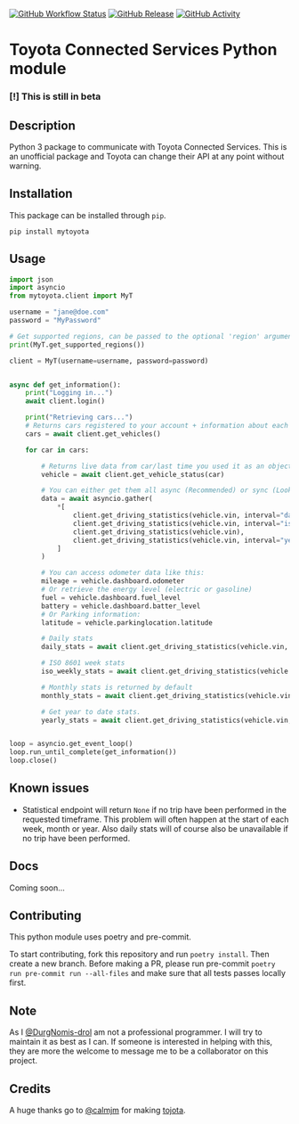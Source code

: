 [![GitHub Workflow Status][workflow-shield]][workflow]
[![GitHub Release][releases-shield]][releases]
[![GitHub Activity][commits-shield]][commits]

# Toyota Connected Services Python module

### [!] **This is still in beta**

## Description

Python 3 package to communicate with Toyota Connected Services.
This is an unofficial package and Toyota can change their API at any point without warning.

## Installation

This package can be installed through `pip`.

```text
pip install mytoyota
```

## Usage

```python
import json
import asyncio
from mytoyota.client import MyT

username = "jane@doe.com"
password = "MyPassword"

# Get supported regions, can be passed to the optional 'region' argument of MyT
print(MyT.get_supported_regions())

client = MyT(username=username, password=password)


async def get_information():
    print("Logging in...")
    await client.login()

    print("Retrieving cars...")
    # Returns cars registered to your account + information about each car.
    cars = await client.get_vehicles()

    for car in cars:

        # Returns live data from car/last time you used it as an object.
        vehicle = await client.get_vehicle_status(car)

        # You can either get them all async (Recommended) or sync (Look further down).
        data = await asyncio.gather(
            *[
                client.get_driving_statistics(vehicle.vin, interval="day"),
                client.get_driving_statistics(vehicle.vin, interval="isoweek"),
                client.get_driving_statistics(vehicle.vin),
                client.get_driving_statistics(vehicle.vin, interval="year"),
            ]
        )

        # You can access odometer data like this:
        mileage = vehicle.dashboard.odometer
        # Or retrieve the energy level (electric or gasoline)
        fuel = vehicle.dashboard.fuel_level
        battery = vehicle.dashboard.batter_level
        # Or Parking information:
        latitude = vehicle.parkinglocation.latitude

        # Daily stats
        daily_stats = await client.get_driving_statistics(vehicle.vin, interval="day")

        # ISO 8601 week stats
        iso_weekly_stats = await client.get_driving_statistics(vehicle.vin, interval="isoweek")

        # Monthly stats is returned by default
        monthly_stats = await client.get_driving_statistics(vehicle.vin)

        # Get year to date stats.
        yearly_stats = await client.get_driving_statistics(vehicle.vin, interval="year")


loop = asyncio.get_event_loop()
loop.run_until_complete(get_information())
loop.close()

```

## Known issues

- Statistical endpoint will return `None` if no trip have been performed in the requested timeframe. This problem will often happen at the start of each week, month or year. Also daily stats will of course also be unavailable if no trip have been performed.

## Docs

Coming soon...

## Contributing

This python module uses poetry and pre-commit.

To start contributing, fork this repository and run `poetry install`. Then create a new branch. Before making a PR, please run pre-commit `poetry run pre-commit run --all-files` and make sure that all tests passes locally first.

## Note

As I [@DurgNomis-drol](https://github.com/DurgNomis-drol) am not a professional programmer. I will try to maintain it as best as I can. If someone is interested in helping with this, they are more the welcome to message me to be a collaborator on this project.

## Credits

A huge thanks go to [@calmjm](https://github.com/calmjm) for making [tojota](https://github.com/calmjm/tojota).

[releases-shield]: https://img.shields.io/github/release/DurgNomis-drol/mytoyota.svg?style=for-the-badge
[releases]: https://github.com/DurgNomis-drol/mytoyota/releases
[workflow-shield]: https://img.shields.io/github/workflow/status/DurgNomis-drol/mytoyota/Linting?style=for-the-badge
[workflow]: https://github.com/DurgNomis-drol/mytoyota/actions
[commits-shield]: https://img.shields.io/github/commit-activity/y/DurgNomis-drol/mytoyota.svg?style=for-the-badge
[commits]: https://github.com/DurgNomis-drol/mytoyota/commits/master
